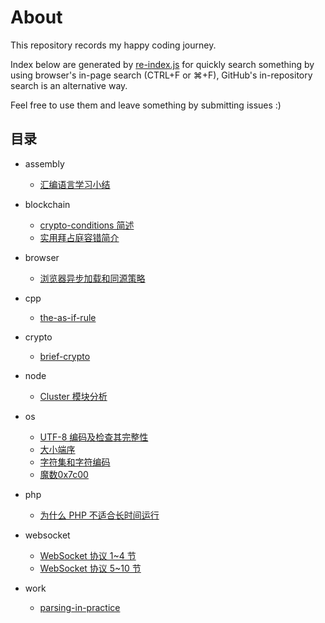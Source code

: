 # About

This repository records my happy coding journey.

Index below are generated by [re-index.js](re-index.js) for quickly search something by using browser's in-page search (CTRL+F or ⌘+F), GitHub's in-repository search is an alternative way.

Feel free to use them and leave something by submitting issues :)

## 目录

<!-- index begin -->
* assembly
    * [汇编语言学习小结](%2Fposts%2Fassembly%2F%E6%B1%87%E7%BC%96%E8%AF%AD%E8%A8%80%E5%AD%A6%E4%B9%A0%E5%B0%8F%E7%BB%93.md)

* blockchain
    * [crypto-conditions 简述](%2Fposts%2Fblockchain%2Fcrypto-conditions%20%E7%AE%80%E8%BF%B0.md)
    * [实用拜占庭容错简介](%2Fposts%2Fblockchain%2F%E5%AE%9E%E7%94%A8%E6%8B%9C%E5%8D%A0%E5%BA%AD%E5%AE%B9%E9%94%99%E7%AE%80%E4%BB%8B.md)

* browser
    * [浏览器异步加载和同源策略](%2Fposts%2Fbrowser%2F%E6%B5%8F%E8%A7%88%E5%99%A8%E5%BC%82%E6%AD%A5%E5%8A%A0%E8%BD%BD%E5%92%8C%E5%90%8C%E6%BA%90%E7%AD%96%E7%95%A5.md)

* cpp
    * [the-as-if-rule](%2Fposts%2Fcpp%2Fthe-as-if-rule.md)

* crypto
    * [brief-crypto](%2Fposts%2Fcrypto%2Fbrief-crypto.md)

* node
    * [Cluster 模块分析](%2Fposts%2Fnode%2FCluster%20%E6%A8%A1%E5%9D%97%E5%88%86%E6%9E%90.md)

* os
    * [UTF-8 编码及检查其完整性](%2Fposts%2Fos%2FUTF-8%20%E7%BC%96%E7%A0%81%E5%8F%8A%E6%A3%80%E6%9F%A5%E5%85%B6%E5%AE%8C%E6%95%B4%E6%80%A7.md)
    * [大小端序](%2Fposts%2Fos%2F%E5%A4%A7%E5%B0%8F%E7%AB%AF%E5%BA%8F.md)
    * [字符集和字符编码](%2Fposts%2Fos%2F%E5%AD%97%E7%AC%A6%E9%9B%86%E5%92%8C%E5%AD%97%E7%AC%A6%E7%BC%96%E7%A0%81.md)
    * [魔数0x7c00](%2Fposts%2Fos%2F%E9%AD%94%E6%95%B00x7c00.md)

* php
    * [为什么 PHP 不适合长时间运行](%2Fposts%2Fphp%2F%E4%B8%BA%E4%BB%80%E4%B9%88%20PHP%20%E4%B8%8D%E9%80%82%E5%90%88%E9%95%BF%E6%97%B6%E9%97%B4%E8%BF%90%E8%A1%8C.md)

* websocket
    * [WebSocket 协议 1~4 节](%2Fposts%2Fwebsocket%2FWebSocket%20%E5%8D%8F%E8%AE%AE%201~4%20%E8%8A%82.md)
    * [WebSocket 协议 5~10 节](%2Fposts%2Fwebsocket%2FWebSocket%20%E5%8D%8F%E8%AE%AE%205~10%20%E8%8A%82.md)

* work
    * [parsing-in-practice](%2Fposts%2Fwork%2Fparsing-in-practice.md)
<!-- index end -->
